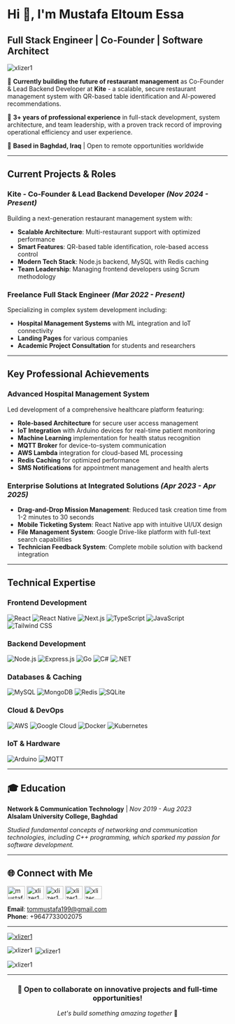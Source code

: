 # Hi 👋, I'm Mustafa Eltoum Essa
## Full Stack Engineer | Co-Founder | Software Architect

<p align="left"> <img src="https://komarev.com/ghpvc/?username=xlizer1&label=Profile%20views&color=0e75b6&style=flat" alt="xlizer1" /> </p>

🚀 **Currently building the future of restaurant management** as Co-Founder & Lead Backend Developer at **Kite** - a scalable, secure restaurant management system with QR-based table identification and AI-powered recommendations.

💼 **3+ years of professional experience** in full-stack development, system architecture, and team leadership, with a proven track record of improving operational efficiency and user experience.

📍 **Based in Baghdad, Iraq** | Open to remote opportunities worldwide

---

## Current Projects & Roles

### **Kite** - Co-Founder & Lead Backend Developer *(Nov 2024 - Present)*
Building a next-generation restaurant management system with:
- **Scalable Architecture**: Multi-restaurant support with optimized performance
- **Smart Features**: QR-based table identification, role-based access control
- **Modern Tech Stack**: Node.js backend, MySQL with Redis caching
- **Team Leadership**: Managing frontend developers using Scrum methodology

### **Freelance Full Stack Engineer** *(Mar 2022 - Present)*
Specializing in complex system development including:
- **Hospital Management Systems** with ML integration and IoT connectivity
- **Landing Pages** for various companies
- **Academic Project Consultation** for students and researchers

---

## Key Professional Achievements

### **Advanced Hospital Management System**
Led development of a comprehensive healthcare platform featuring:
- **Role-based Architecture** for secure user access management
- **IoT Integration** with Arduino devices for real-time patient monitoring
- **Machine Learning** implementation for health status recognition
- **MQTT Broker** for device-to-system communication
- **AWS Lambda** integration for cloud-based ML processing
- **Redis Caching** for optimized performance
- **SMS Notifications** for appointment management and health alerts

### **Enterprise Solutions at Integrated Solutions** *(Apr 2023 - Apr 2025)*
- **Drag-and-Drop Mission Management**: Reduced task creation time from 1-2 minutes to 30 seconds
- **Mobile Ticketing System**: React Native app with intuitive UI/UX design
- **File Management System**: Google Drive-like platform with full-text search capabilities
- **Technician Feedback System**: Complete mobile solution with backend integration

---

## Technical Expertise

### **Frontend Development**
![React](https://img.shields.io/badge/-React-61DAFB?style=flat&logo=react&logoColor=black)
![React Native](https://img.shields.io/badge/-React%20Native-61DAFB?style=flat&logo=react&logoColor=black)
![Next.js](https://img.shields.io/badge/-Next.js-000000?style=flat&logo=next.js&logoColor=white)
![TypeScript](https://img.shields.io/badge/-TypeScript-3178C6?style=flat&logo=typescript&logoColor=white)
![JavaScript](https://img.shields.io/badge/-JavaScript-F7DF1E?style=flat&logo=javascript&logoColor=black)
![Tailwind CSS](https://img.shields.io/badge/-Tailwind%20CSS-06B6D4?style=flat&logo=tailwindcss&logoColor=white)

### **Backend Development**
![Node.js](https://img.shields.io/badge/-Node.js-339933?style=flat&logo=node.js&logoColor=white)
![Express.js](https://img.shields.io/badge/-Express.js-000000?style=flat&logo=express&logoColor=white)
![Go](https://img.shields.io/badge/-Go-00ADD8?style=flat&logo=go&logoColor=white)
![C#](https://img.shields.io/badge/-C%23-239120?style=flat&logo=c-sharp&logoColor=white)
![.NET](https://img.shields.io/badge/-.NET-512BD4?style=flat&logo=.net&logoColor=white)

### **Databases & Caching**
![MySQL](https://img.shields.io/badge/-MySQL-4479A1?style=flat&logo=mysql&logoColor=white)
![MongoDB](https://img.shields.io/badge/-MongoDB-47A248?style=flat&logo=mongodb&logoColor=white)
![Redis](https://img.shields.io/badge/-Redis-DC382D?style=flat&logo=redis&logoColor=white)
![SQLite](https://img.shields.io/badge/-SQLite-003B57?style=flat&logo=sqlite&logoColor=white)

### **Cloud & DevOps**
![AWS](https://img.shields.io/badge/-AWS-232F3E?style=flat&logo=amazon-aws&logoColor=white)
![Google Cloud](https://img.shields.io/badge/-Google%20Cloud-4285F4?style=flat&logo=google-cloud&logoColor=white)
![Docker](https://img.shields.io/badge/-Docker-2496ED?style=flat&logo=docker&logoColor=white)
![Kubernetes](https://img.shields.io/badge/-Kubernetes-326CE5?style=flat&logo=kubernetes&logoColor=white)

### **IoT & Hardware**
![Arduino](https://img.shields.io/badge/-Arduino-00979D?style=flat&logo=arduino&logoColor=white)
![MQTT](https://img.shields.io/badge/-MQTT-3C5280?style=flat&logo=eclipsemosquitto&logoColor=white)

---

## 🎓 Education

**Network & Communication Technology** | *Nov 2019 - Aug 2023*  
**Alsalam University College, Baghdad**

*Studied fundamental concepts of networking and communication technologies, including C++ programming, which sparked my passion for software development.*

---

## 🌐 Connect with Me

<p align="left">
<a href="https://linkedin.com/in/mustafa-eltoum-78763a24b" target="_blank"><img align="center" src="https://raw.githubusercontent.com/rahuldkjain/github-profile-readme-generator/master/src/images/icons/Social/linked-in-alt.svg" alt="mustafa-eltoum-78763a24b" height="30" width="40" /></a>
<a href="https://codepen.io/xlizer1_" target="_blank"><img align="center" src="https://raw.githubusercontent.com/rahuldkjain/github-profile-readme-generator/master/src/images/icons/Social/codepen.svg" alt="xlizer1_" height="30" width="40" /></a>
<a href="https://instagram.com/xlizer1_" target="_blank"><img align="center" src="https://raw.githubusercontent.com/rahuldkjain/github-profile-readme-generator/master/src/images/icons/Social/instagram.svg" alt="xlizer1_" height="30" width="40" /></a>
<a href="https://www.leetcode.com/xlizer1" target="_blank"><img align="center" src="https://raw.githubusercontent.com/rahuldkjain/github-profile-readme-generator/master/src/images/icons/Social/leet-code.svg" alt="xlizer1" height="30" width="40" /></a>
<a href="https://discord.gg/xlizer" target="_blank"><img align="center" src="https://raw.githubusercontent.com/rahuldkjain/github-profile-readme-generator/master/src/images/icons/Social/discord.svg" alt="xlizer" height="30" width="40" /></a>
</p>

**Email**: tommustafa199@gmail.com  
**Phone**: +9647733002075

---

<p align="left"> <a href="https://github.com/ryo-ma/github-profile-trophy"><img src="https://github-profile-trophy.vercel.app/?username=xlizer1&theme=onedark" alt="xlizer1" /></a> </p>

<p><img align="left" src="https://github-readme-stats.vercel.app/api/top-langs?username=xlizer1&show_icons=true&locale=en&layout=compact&theme=tokyonight" alt="xlizer1" /></p>

<p>&nbsp;<img align="center" src="https://github-readme-stats.vercel.app/api?username=xlizer1&show_icons=true&locale=en&theme=tokyonight" alt="xlizer1" /></p>

<p><img align="center" src="https://github-readme-streak-stats.herokuapp.com/?user=xlizer1&theme=tokyonight" alt="xlizer1" /></p>

---

<div align="center">

### 💼 Open to collaborate on innovative projects and full-time opportunities!

*Let's build something amazing together* 🚀

</div>
